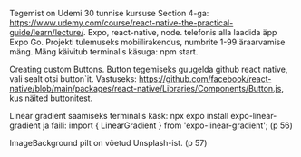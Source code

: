 Tegemist on Udemi 30 tunnise kursuse Section 4-ga: https://www.udemy.com/course/react-native-the-practical-guide/learn/lecture/. 
Expo, react-native, node. 
telefonis alla laadida äpp Expo Go.
Projekti tulemuseks mobiilirakendus, numbrite 1-99 äraarvamise mäng.
Mäng käivitub terminalis käsuga: npm start.

Creating custom Buttons. Button tegemiseks guugelda github react native, vali sealt otsi button`it. Vastuseks: https://github.com/facebook/react-native/blob/main/packages/react-native/Libraries/Components/Button.js, kus näited buttonitest.

Linear gradient saamiseks terminalis käsk: npx expo install expo-linear-gradient ja faili: import { LinearGradient } from 'expo-linear-gradient'; (p 56)

ImageBackground pilt on võetud Unsplash-ist. (p 57)
